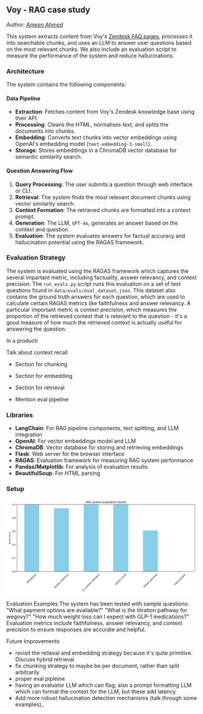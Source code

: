 ## Voy - RAG case study
*Author: [Ameen Ahmed](https://github.com/ameen-a)*

This system extracts content from Voy's [Zendesk FAQ pages](https://joinvoy.zendesk.com/hc/en-gb), processes it into searchable chunks, and uses an LLM to answer user questions based on the most relevant chunks. We also include an evaluation script to measure the performance of the system and reduce hallucinations.

### Architecture
The system contains the following components:
#### Data Pipeline
- **Extraction**: Fetches content from Voy's Zendesk knowledge base using their API.
- **Processing**: Cleans the HTML, normalises text, and splits the documents into chunks.
- **Embedding**: Converts text chunks into vector embeddings using OpenAI's embedding model (`text-embedding-3-small`).
- **Storage**: Stores embeddings in a ChromaDB vector database for semantic similarity search.

#### Question Answering Flow
1. **Query Processing**: The user submits a question through web interface or CLI.
2. **Retrieval**: The system finds the most relevant document chunks using vector similarity search.
3. **Context Formation**: The retrieved chunks are formatted into a context prompt.
4. **Generation**: The LLM, `GPT-4o`, generates an answer based on the context and question.
5. **Evaluation**: The system evaluates answers for factual accuracy and hallucination potential using the RAGAS framework.

### Evaluation Strategy
The system is evaluated using the RAGAS framework which captures the several impartant metric, including factuality, answer relevancy, and context precision. The `run_evals.py` script runs this evaluation on a set of test questions found in `data/evals/eval_dataset.json`. This dataset also contains the ground truth answers for each question, which are used to calculate certain RAGAS metrics like faithfulness and answer relevancy. A particular important metric is context precision, which measures the proportion of the retrieved context that is relevant to the question - it's a good measure of how much the retrieved context is actually useful for answering the question.

In a producti




Talk about context recall 

- Section for chunking
- Section for embedding
- Section for retrieval

- Mention eval pipeline


### Libraries

- **LangChain**: For RAG pipeline components, text splitting, and LLM integration
- **OpenAI**: For vector embeddings model and LLM
- **ChromaDB**: Vector database for storing and retrieving embeddings
- **Flask**: Web server for the browser interface
- **RAGAS**: Evaluation framework for measuring RAG system performance
- **Pandas/Matplotlib**: For analysis of evaluation results
- **BeautifulSoup**: For HTML parsing

### Setup 

![image](data/eval_results/rag_evaluation_results.png)

Evaluation Examples
The system has been tested with sample questions:
"What payment options are available?"
"What is the titration pathway for wegovy?"
"How much weight loss can I expect with GLP-1 medications?"
Evaluation metrics include faithfulness, answer relevancy, and context precision to ensure responses are accurate and helpful.



Future Improvements
- revisit the retieval and embedding strategy because it's quite primitive. Discuss hybrid retrieval
- fix chunking strategy to maybe be per document, rather than split arbitrarily
- proper eval pipleine
- having an evaluator LLM which can flag; also a prompt formatting LLM which can format the context for the LLM, but these add latency
- Add more robust hallucination detection mechanisms (talk through some examples)_






